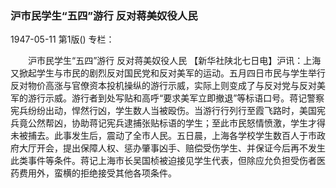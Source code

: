 ### 沪市民学生“五四”游行  反对蒋美奴役人民

1947-05-11
第1版()
专栏：

　　沪市民学生“五四”游行
    反对蒋美奴役人民
    【新华社陕北七日电】沪讯：上海又掀起学生与市民的剧烈反对国民党和反对美军的运动。五月四日市民与学生举行反对物价高涨与官僚资本投机操纵的游行示威，实际上则变成了与反对党与反对美军的游行示威。游行者到处写贴和高呼“要求美军立即撤退”等标语口号。蒋记警察宪兵纷纷出动，悍然行凶，学生数人当被殴伤。当游行行列行至霞飞路时，美国宪兵竟公然帮凶，协助蒋记宪兵逮捕张贴标语的学生；至此市民怒情愤激，学生才得未被捕去。此事发生后，震动了全市人民。五日晨，上海各学校学生数百人于市政府大厅开会，提出保障人权、惩办肇事凶手、赔偿受伤学生、并保证今后再不发生此类事件等条件。蒋记上海市长吴国桢被迫接见学生代表，但除应允负担受伤者医药费用外，蛮横的拒绝接受其他各项条件。

